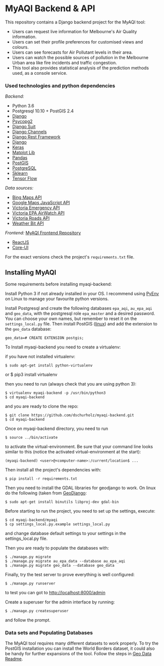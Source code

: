 # MyAQI Backend & API

This repository contains a Django backend project for the MyAQI tool:

 - Users can request live information for Melbourne's Air Quality information.
 - Users can set their profile preferences for customised views and colours.
 - Users can see forecasts for Air Pollutant levels in their area.
 - Users can watch the possible sources of pollution in the Melbourne Urban area like fire incidents and traffic congestion.
 - This tool also provides statistical analysis of the prediction methods used, as a console service.

### Used technologies and python dependencies

*Backend:*

 - Python 3.6
 - Postgresql 10.10 + PostGIS 2.4
 - [Django](https://github.com/django/django)
 - [Psycopg2](https://github.com/psycopg/psycopg2)
 - [Django Suit](https://github.com/darklow/django-suit)
 - [Django Channels](https://github.com/django/channels)
 - [Django Rest Framework](https://www.django-rest-framework.org/)
 - [Django](https://www.djangoproject.com/)
 - [Keras](https://keras.io/)
 - [Matplot Lib](https://matplotlib.org/)
 - [Pandas](https://pandas.pydata.org/)
 - [PostGIS](https://postgis.net/)
 - [PostgreSQL](https://www.postgresql.org/)
 - [Sklearn](https://scikit-learn.org/stable/)
 - [Tensor Flow](https://www.tensorflow.org/)

*Data sources:*

 - [Bing Maps API](http://dev.virtualearth.net/REST/v1/Traffic/Incidents/)
 - [Google Maps JavaScript API](https://developers.google.com/maps/documentation/javascript/tutorial)
 - [Victoria Emergency API](http://emergency.vic.gov.au/public/osom-geojson.json)
 - [Victoria EPA AirWatch API](http://sciwebsvc.epa.vic.gov.au/aqapi/)
 - [Victoria Roads API](https://traffic.vicroads.vic.gov.au/maps.js)
 - [Weather Bit API](https://api.weatherbit.io/v2.0/forecast/airquality)

*Frontend:*
[MyAQI Frontend Repository](https://www.github.com/dschurholz/myaqi-frontend.git)

 - [ReactJS](https://reactjs.org/)
 - [Core-UI](https://coreui.io/)

For the exact versions check the project's `requirements.txt` file.

## Installing MyAQI

Some requirements before installing myaqi-backend:

Install Python 3 if not already installed in your OS. I recommend using [PyEnv](https://github.com/pyenv/pyenv) on Linux to manage your favourite python versions.

Install Postgresql and create the following databases `epa_aqi`, `au_epa_aqi` and `geo_data`, with the postgresql role `epa_master` and a desired password. You can choose your own names, but remember to reset it on the `settings_local.py` file. Then install PostGIS ([linux](https://www.mananpatel.in/postgis-installation-in-ubuntu-18-04-lts-bionic-beaver/)) and add the extension to the `geo_data` database:

    geo_data=# CREATE EXTENSION postgis;

To Install myaqi-backend you need to create a virtualenv:

if you have not installed virtualenv:

    $ sudo apt-get install python-virtualenv
or
    $ pip3 install virtualenv

then you need to run (always check that you are using python 3):

    $ virtualenv myaqi-backend -p /usr/bin/python3
    $ cd myaqi-backend

and you are ready to clone the repo:

    $ git clone https://github.com/dschurholz/myaqi-backend.git
    $ cd myaqi-backend

Once on myaqi-backend directory, you need to run

    $ source ../bin/activate

to activate the virtual-environment. Be sure that your command line looks similar to this (notice the activated virtual-environment at the start):

    (myaqi-backend) <user>@<computer-name>:/current/location$ ...

Then install all the project's dependencies with:

    $ pip install -r requirements.txt

Then you need to install the GDAL libraries for geodjango to work. On linux do the following (taken from [GeoDjango](https://docs.djangoproject.com/en/2.2/ref/contrib/gis/install/geolibs/):

    $ sudo apt-get install binutils libproj-dev gdal-bin

Before starting to run the project, you need to set up the settings, execute:

    $ cd myaqi-backend/myaqi
    $ cp settings_local.py.example settings_local.py

and change database default settings to your settings in the settings_local.py file.

Then you are ready to populate the databases with:

    $ ./manage.py migrate
    $ ./manage.py migrate au_epa_data --database au_epa_aqi
    $ ./manage.py migrate geo_data --database geo_data

Finally, try the test server to prove everything is well configured:

    $ ./manage.py runserver

to test you can got to [http://localhost:8000/admin](http://localhost:8000/admin)

Create a superuser for the admin interface by running:

    $ ./manage.py createsuperuser

and follow the prompt.

### Data sets and Populating Databases

The MyAQI tool requires many different datasets to work properly. To try the PostGIS installation you can install the World Borders dataset, it could also be handy for further expansions of the tool. Follow the steps in [Geo Data Readme](https://github.com/dschurholz/myaqi-backend/tree/master/aqi_backend/geo_data).